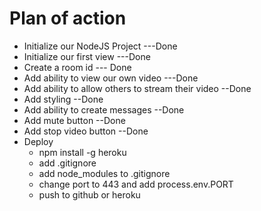 # Plan of action

- Initialize our NodeJS Project ---Done
- Initialize our first view ---Done
- Create a room id --- Done
- Add ability to view our own video ---Done
- Add ability to allow others to stream their video  --Done
- Add styling --Done
- Add ability to create messages --Done
- Add mute button --Done
- Add stop video button --Done
- Deploy
    * npm install -g heroku
    * add .gitignore
    * add node_modules to .gitignore
    * change port to 443 and add process.env.PORT
    * push to github or heroku
